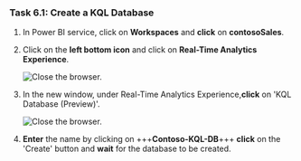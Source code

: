 ### Task 6.1: Create a KQL Database

1. In Power BI service, click on **Workspaces** and **click** on **contosoSales**. 

2. Click on the **left bottom icon** and click on **Real-Time Analytics Experience**.

	![Close the browser.](instructions240153/task-5.1.2.png)

3. In the new window, under Real-Time Analytics Experience,**click** on 'KQL Database (Preview)'.

	![Close the browser.](instructions240153/task-5.1.3.png)

4. **Enter** the name by clicking on +++**Contoso-KQL-DB**+++ **click** on the 'Create' button and **wait** for the database to be created.
